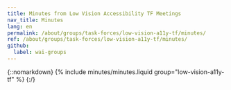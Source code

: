 ```yaml
---
title: Minutes from Low Vision Accessibility TF Meetings
nav_title: Minutes
lang: en
permalink: /about/groups/task-forces/low-vision-a11y-tf/minutes/
ref: /about/groups/task-forces/low-vision-a11y-tf/minutes/
github:
  label: wai-groups
---
```


{::nomarkdown}
{% include minutes/minutes.liquid group="low-vision-a11y-tf" %}
{:/}